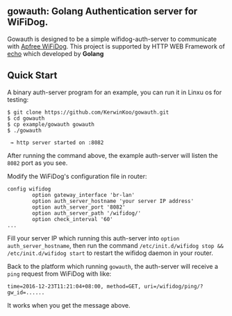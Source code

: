 ## gowauth: Golang Authentication server for WiFiDog.

Gowauth is designed to be a simple wifidog-auth-server to communicate with [Apfree WiFiDog](https://github.com/liudf0716/apfree_wifidog). This project is supported by HTTP WEB Framework of [echo](https://github.com/labstack/echo) which developed by **Golang**

## Quick Start

A binary auth-server program for an example, you can run it in Linxu os for testing:

```
$ git clone https://github.com/KerwinKoo/gowauth.git
$ cd gowauth 
$ cp example/gowauth gowauth
$ ./gowauth

 ⇛ http server started on :8082

```  

After running the command above, the example auth-server will listen the `8082` port as you see.

Modify the WiFiDog's configuration file in router:

```
config wifidog
        option gateway_interface 'br-lan'
        option auth_server_hostname 'your server IP address'
        option auth_server_port '8082'
        option auth_server_path '/wifidog/'
        option check_interval '60'
...

```

Fill your server IP which running this auth-server into `option auth_server_hostname`, then run the command `/etc/init.d/wifidog stop && /etc/init.d/wifidog start` to restart the wifidog daemon in your router.


Back to the platform which running `gowauth`, the auth-server will receive a `ping` request from WiFiDog with  like:

```
time=2016-12-23T11:21:04+08:00, method=GET, uri=/wifidog/ping/?gw_id=......
```

It works when you get the message above.